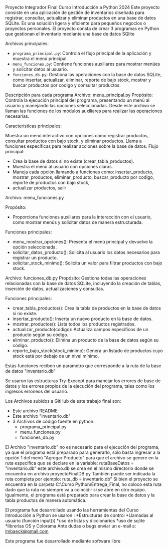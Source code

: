 Proyecto Integrador Final
Curso Introducción a Python 2024
Este proyecto consiste en una aplicación de gestión de inventarios diseñada para registrar, consultar, actualizar y eliminar productos en una base de datos SQLite. Es una solución ligera y eficiente para pequeños negocios o proyectos personales.
El proyecto consta de crear 3 programas en Python que gestionan el inventario mediante una base de datos SQlite

Archivos principales:
- `programa_principal.py`: Controla el flujo principal de la aplicación y muestra el menú principal.
- `menu_funciones.py`: Contiene funciones auxiliares para mostrar menúes y solicitar datos al usuario.
- `funciones_db.py`: Gestiona las operaciones con la base de datos SQLite, como insertar, actualizar, eliminar, reporte de bajo stock, mostrar y buscar productos por codigo y consultar productos.

Descripción para cada programa
Archivo: menu_principal.py
Propósito:
Controla la ejecución principal del programa, presentando un menú al usuario y manejando las opciones seleccionadas. Desde este archivo se llaman las funciones de los módulos auxiliares para realizar las operaciones necesarias.

Características principales:

Muestra un menú interactivo con opciones como registrar productos, consultar productos con bajo stock, y eliminar productos.
Llama a funciones específicas para realizar acciones sobre la base de datos.
Flujo principal:

- Crea la base de datos si no existe (crear_tabla_productos).
- Muestra el menú al usuario con opciones claras.
- Maneja cada opción llamando a funciones como:
 	insertar_producto, 
	mostrar_productos, 
	eliminar_producto,
	buscar_producto por codigo,
	reporte de productos con bajo stock,
- 	actualizar productos,
	salir

Archivo: menu_funciones.py

Propósito:
- Proporciona funciones auxiliares para la interacción con el usuario, como mostrar menús y solicitar datos de manera estructurada.

Funciones principales:

- menu_mostrar_opciones(): Presenta el menú principal y devuelve la opción seleccionada.
- solicitar_datos_producto(): Solicita al usuario los datos necesarios para registrar un producto.
- solicitar_stock_minimo(): Solicita un valor para filtrar productos con bajo stock.

Archivo: funciones_db.py
Propósito:
Gestiona todas las operaciones relacionadas con la base de datos SQLite, incluyendo la creación de tablas, inserción de datos, actualizaciones y consultas.

Funciones principales:

- crear_tabla_productos(): Crea la tabla de productos en la base de datos si no existe.
- insertar_producto(): Inserta un nuevo producto en la base de datos.
- mostrar_productos(): Lista todos los productos registrados.
- actualizar_producto(codigo): Actualiza campos específicos de un producto según su código.
- eliminar_producto(): Elimina un producto de la base de datos según su código.
- reporte_bajo_stock(stock_minimo): Genera un listado de productos cuyo stock está por debajo de un nivel mínimo.

Estas funciones reciben un parametro que corresponde a la ruta de la base de datos
"inventario.db"

Se usaron las estructuras Try-Execept para manejar los errores de base de datos y los errores propios de la ejecución del programa, 
tales como los ingresos erroneos del usuario.

Los Archivos subidos a GitHub de este trabajo final son:
- Este archivo README
- Este archivo "inventario.db"
- 3 Archivos de código fuente en python: 
	- programa_principal.py
	- menu_funciones.py
	- funciones_db.py

El Archivo "inventario.db" no es necesario para el ejecución del programa, ya que el programa está preparado para generarlo, 
solo basta ingresar a la opción 1 del menú "Agregar Producto" para que el archivo se genere en la ruta específica que se declare en la 
variable:
 rutaBaseDatos = "inventario.db" este archivo.db se crea en el mismo directorio donde se encuentra en archivo proyectoFinalDB.py 
También puede ser indicada la ruta completa por ejemplo:
ruta_db = inventario.db" 
Si bien el proyecto se encuentra en la carpeta C:\Curso Python\Entrega_Final, no coloco esta ruta dado que la ruta no siempre va a coincidir si se abre en otro equipo. Igualmente, el programa está preparado para crear la base de datos y la tabla productos de manera automática.

El programa fue desarrollado usando las herramientas del Curso Introducción a Python
se usaron :
            *Estructuras de control
            *Llamadas al usuario (función input())
            *uso de listas y diccionarios
            *uso de sqlite
            *librerias OS y Colorama
Ante dudas o bugs enviar un e-mail a: 
lmbaeck@gmail.com

Este programa fue desarrollado mediante software libre




